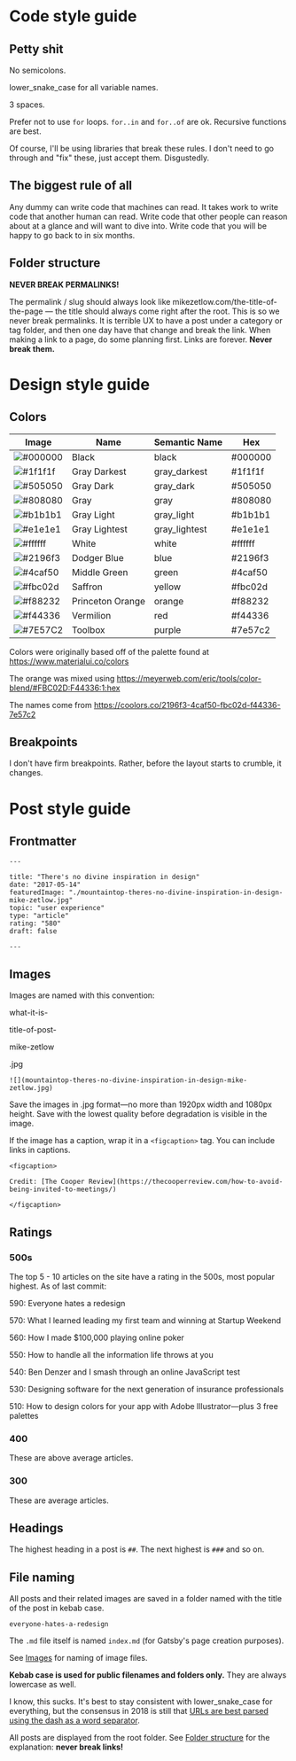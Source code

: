 # Code style guide

## Petty shit

No semicolons.

lower_snake_case for all variable names.

3 spaces.

Prefer not to use `for` loops. `for..in` and `for..of` are ok. Recursive functions are best.

Of course, I'll be using libraries that break these rules. I don't need to go through and "fix" these, just accept them. Disgustedly.

## The biggest rule of all

Any dummy can write code that machines can read. It takes work to write code that another human can read. Write code that other people can reason about at a glance and will want to dive into. Write code that you will be happy to go back to in six months.

## Folder structure

**NEVER BREAK PERMALINKS!**

The permalink / slug should always look like mikezetlow.com/the-title-of-the-page — the title should always come right after the root. This is so we never break permalinks. It is terrible UX to have a post under a category or tag folder, and then one day have that change and break the link. When making a link to a page, do some planning first. Links are forever. **Never break them.**

# Design style guide

## Colors

| Image                                                       | Name             | Semantic Name | Hex     |
| ----------------------------------------------------------- | ---------------- | ------------- | ------- |
| ![#000000](https://placehold.it/48x14/000000/000000?text=+) | Black            | black         | #000000 |
| ![#1f1f1f](https://placehold.it/48x14/1f1f1f/000000?text=+) | Gray Darkest     | gray_darkest  | #1f1f1f |
| ![#505050](https://placehold.it/48x14/505050/000000?text=+) | Gray Dark        | gray_dark     | #505050 |
| ![#808080](https://placehold.it/48x14/808080/000000?text=+) | Gray             | gray          | #808080 |
| ![#b1b1b1](https://placehold.it/48x14/b1b1b1/000000?text=+) | Gray Light       | gray_light    | #b1b1b1 |
| ![#e1e1e1](https://placehold.it/48x14/e1e1e1/000000?text=+) | Gray Lightest    | gray_lightest | #e1e1e1 |
| ![#ffffff](https://placehold.it/48x14/ffffff/000000?text=+) | White            | white         | #ffffff |
| ![#2196f3](https://placehold.it/48x14/2196f3/000000?text=+) | Dodger Blue      | blue          | #2196f3 |
| ![#4caf50](https://placehold.it/48x14/4caf50/000000?text=+) | Middle Green     | green         | #4caf50 |
| ![#fbc02d](https://placehold.it/48x14/fbc02d/000000?text=+) | Saffron          | yellow        | #fbc02d |
| ![#f88232](https://placehold.it/48x14/f88232/000000?text=+) | Princeton Orange | orange        | #f88232 |
| ![#f44336](https://placehold.it/48x14/f44336/000000?text=+) | Vermilion        | red           | #f44336 |
| ![#7E57C2](https://placehold.it/48x14/7E57C2/000000?text=+) | Toolbox          | purple        | #7e57c2 |

Colors were originally based off of the palette found at https://www.materialui.co/colors

The orange was mixed using https://meyerweb.com/eric/tools/color-blend/#FBC02D:F44336:1:hex

The names come from https://coolors.co/2196f3-4caf50-fbc02d-f44336-7e57c2

## Breakpoints

I don't have firm breakpoints. Rather, before the layout starts to crumble, it changes.

# Post style guide

## Frontmatter

`---`
```
title: "There's no divine inspiration in design"
date: "2017-05-14"
featuredImage: "./mountaintop-theres-no-divine-inspiration-in-design-mike-zetlow.jpg"
topic: "user experience"
type: "article"
rating: "580"
draft: false
```
`---`

## Images

Images are named with this convention:

what-it-is-

title-of-post-

mike-zetlow

.jpg

```
![](mountaintop-theres-no-divine-inspiration-in-design-mike-zetlow.jpg)
```

Save the images in .jpg format—no more than 1920px width and 1080px height. Save with the lowest quality before degradation is visible in the image.

If the image has a caption, wrap it in a `<figcaption>` tag. You can include links in captions.

```
<figcaption>

Credit: [The Cooper Review](https://thecooperreview.com/how-to-avoid-being-invited-to-meetings/)

</figcaption>
```

## Ratings

### 500s

The top 5 - 10 articles on the site have a rating in the 500s, most popular highest. As of last commit:

590: Everyone hates a redesign

570: What I learned leading my first team and winning at Startup Weekend

560: How I made $100,000 playing online poker

550: How to handle all the information life throws at you

540: Ben Denzer and I smash through an online JavaScript test

530: Designing software for the next generation of insurance professionals

510: How to design colors for your app with Adobe Illustrator—plus 3 free palettes

### 400

These are above average articles.

### 300

These are average articles.

## Headings

The highest heading in a post is `##`. The next highest is `###` and so on.

## File naming

All posts and their related images are saved in a folder named with the title of the post in kebab case.

`everyone-hates-a-redesign`

The `.md` file itself is named `index.md` (for Gatsby's page creation purposes).

See [Images](#images) for naming of image files.

**Kebab case is used for public filenames and folders only.** They are always lowercase as well.

I know, this sucks. It's best to stay consistent with lower_snake_case for everything, but the consensus in 2018 is still that [URLs are best parsed using the dash as a word separator](https://www.ecreativeim.com/blog/index.php/2011/03/30/seo-basics-hyphen-or-underscore-for-seo-urls/).

All posts are displayed from the root folder. See [Folder structure](#folder-structure) for the explanation: **never break links!**
